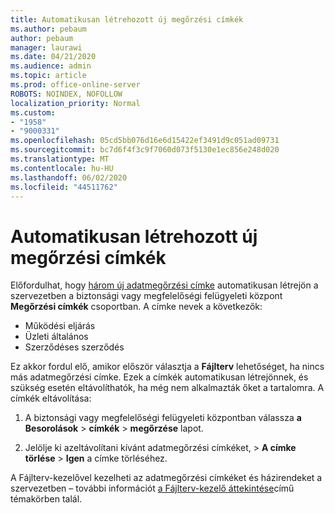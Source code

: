 ```yaml
---
title: Automatikusan létrehozott új megőrzési címkék
ms.author: pebaum
author: pebaum
manager: laurawi
ms.date: 04/21/2020
ms.audience: admin
ms.topic: article
ms.prod: office-online-server
ROBOTS: NOINDEX, NOFOLLOW
localization_priority: Normal
ms.custom:
- "1958"
- "9000331"
ms.openlocfilehash: 05cd5bb076d16e6d15422ef3491d9c051ad09731
ms.sourcegitcommit: bc7d6f4f3c9f7060d073f5130e1ec856e248d020
ms.translationtype: MT
ms.contentlocale: hu-HU
ms.lasthandoff: 06/02/2020
ms.locfileid: "44511762"
---
```

# <a name="new-retention-labels-created-automatically"></a>Automatikusan létrehozott új megőrzési címkék

Előfordulhat, hogy [három új adatmegőrzési címke](https://docs.microsoft.com/microsoft-365/compliance/file-plan-manager) automatikusan létrejön a szervezetben a biztonsági vagy megfelelőségi felügyeleti központ **Megőrzési címkék** csoportban. A címke nevek a következők:

- Működési eljárás
- Üzleti általános
- Szerződéses szerződés

Ez akkor fordul elő, amikor először választja a **Fájlterv** lehetőséget, ha nincs más adatmegőrzési címke. Ezek a címkék automatikusan létrejönnek, és szükség esetén eltávolíthatók, ha még nem alkalmazták őket a tartalomra. A címkék eltávolítása:

1. A biztonsági vagy megfelelőségi felügyeleti központban válassza **a Besorolások**  >  **címkék**  >  **megőrzése** lapot.

1. Jelölje ki azeltávolítani kívánt adatmegőrzési címkéket, > **A címke törlése**  >  **Igen** a címke törléséhez.

A Fájlterv-kezelővel kezelheti az adatmegőrzési címkéket és házirendeket a szervezetben – további információt [a Fájlterv-kezelő áttekintése](https://docs.microsoft.com/microsoft-365/compliance/file-plan-manager)című témakörben talál.